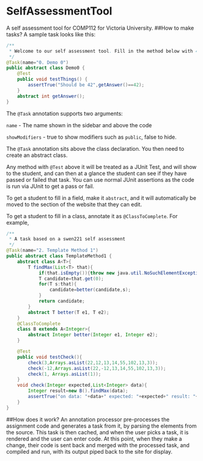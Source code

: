 # SelfAssessmentTool
A self assessment tool for COMP112 for Victoria University.
##How to make tasks?
A sample task looks like this:
```java
/**
 * Welcome to our self assessment tool. Fill in the method below with 42 to pass this test.
 */
@Task(name="0. Demo 0")
public abstract class Demo0 {
    @Test
    public void testThings() {
        assertTrue("Should be 42",getAnswer()==42);
    }
    abstract int getAnswer();
}

```
The `@Task` annotation supports two arguments: 

`name` - The name shown in the sidebar and above the code

`showModifiers` - true to show modifiers such as `public`, false to hide.

The `@Task` annotation sits above the class declaration. 
You then need to create an abstract class.

Any method with `@Test` above it will be treated as a JUnit Test, and will show
to the student, and can then at a glance the student can see if they have passed
or failed that task. You can use normal JUnit assertions as the code
is run via JUnit to get a pass or fail.

To get a student to fill in a field, make it `abstract`, and it will automatically
be moved to the section of the website that they can edit.

To get a student to fill in a class, annotate it as `@ClassToComplete`.
For example, 
```java
/**
 * A task based on a swen221 self assessment
 */
@Task(name="2. Template Method 1")
public abstract class TemplateMethod1 {
    abstract class A<T>{
        T findMax(List<T> that){
            if(that.isEmpty()){throw new java.util.NoSuchElementException();}
            T candidate=that.get(0);
            for(T s:that){
                candidate=better(candidate,s);
            }
            return candidate;
        }
        abstract T better(T e1, T e2);
    }
    @ClassToComplete
    class B extends A<Integer>{
        abstract Integer better(Integer e1, Integer e2);
    }

    @Test
    public void testCheck(){
        check(3,Arrays.asList(22,12,13,14,55,102,13,3));
        check(-12,Arrays.asList(22,-12,13,14,55,102,13,3));
        check(1, Arrays.asList(1));
    }
    void check(Integer expected,List<Integer> data){
        Integer result=new B().findMax(data);
        assertTrue("on data: "+data+" expected: "+expected+" result: "+result, expected.equals(result));
    }
}
```

##How does it work?
An annotation processor pre-processes the assignment code and generates a task from it, by parsing the elements from the source. 
This task is then cached, and when the user picks a task, it is rendered and the user can enter code. At this point, when they
make a change, their code is sent back and merged with the processed task, and compiled and run, with its output piped back to 
the site for display.